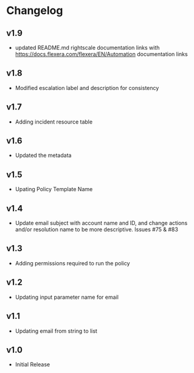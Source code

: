 # Changelog

## v1.9

- updated README.md rightscale documentation links with https://docs.flexera.com/flexera/EN/Automation documentation links

## v1.8

- Modified escalation label and description for consistency

## v1.7

- Adding incident resource table

## v1.6

- Updated the metadata

## v1.5

- Upating Policy Template Name

## v1.4

- Update email subject with account name and ID, and change actions and/or resolution name to be more descriptive. Issues #75 & #83

## v1.3

- Adding permissions required to run the policy

## v1.2

- Updating input parameter name for email

## v1.1

- Updating email from string to list

## v1.0

- Initial Release
